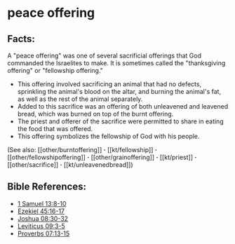# peace offering #

## Facts: ##

A "peace offering" was one of several sacrificial offerings that God commanded the Israelites to make. It is sometimes called the "thanksgiving offering" or "fellowship offering."

* This offering involved sacrificing an animal that had no defects, sprinkling the animal's blood on the altar, and burning the animal's fat, as well as the rest of the animal separately.
* Added to this sacrifice was an offering of both unleavened and leavened bread, which was burned on top of the burnt offering.
* The priest and offerer of the sacrifice were permitted to share in eating the food that was offered.
* This offering symbolizes the fellowship of God with his people.

(See also: [[other/burntoffering]] **·** [[kt/fellowship]] **·** [[other/fellowshipoffering]] **·** [[other/grainoffering]] **·** [[kt/priest]] **·** [[other/sacrifice]] **·** [[kt/unleavenedbread]])

## Bible References: ##

* [1 Samuel 13:8-10](en/tn/1sa/help/13/08)
* [Ezekiel 45:16-17](en/tn/ezk/help/45/16)
* [Joshua 08:30-32](en/tn/jos/help/08/30)
* [Leviticus 09:3-5](en/tn/lev/help/09/03)
* [Proverbs 07:13-15](en/tn/pro/help/07/13)